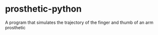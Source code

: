 # prosthetic-python
A program that simulates the trajectory of the finger and thumb of an arm prosthetic
